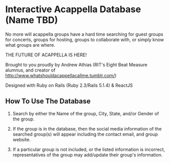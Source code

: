 # Interactive Acappella Database (Name TBD)

No more will acappella groups have a hard time searching for guest groups for concerts, groups for hosting, groups to collaborate with, or simply know what groups are where. 

THE FUTURE OF ACAPPELLA IS HERE!

Brought to you proudly by Andrew Athias (RIT's Eight Beat Measure alumnus, and creator of http://www.whatshouldacappellacallme.tumblr.com/)

Designed with Ruby on Rails (Ruby 2.3/Rails 5.1.4) & ReactJS

## How To Use The Database

1. Search by either the Name of the group, City, State, and/or Gender of the group.

2. If the group is in the database, then the social media information of the searched group(s) will appear including the contact email, and group website.

3. If a particular group is not included, or the listed information is incorrect, representatives of the group may add/update their group's information.